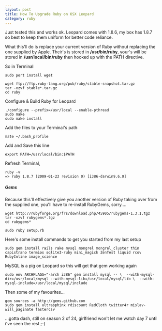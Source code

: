 ```yaml
---
layout: post
title: How To Upgrade Ruby on OSX Leopard
category: ruby
---
```


Just tested this and works ok.  Leopard comes with 1.8.6, my box has 1.8.7 so best to keep them uniform for better code reliance.

What this'll do is replace your current version of Ruby without replacing the one supplied by Apple.  Their's is stored in **/usr/bin/ruby**, your's will be stored in **/usr/local/bin/ruby** then hooked up with the PATH directive.

So in Terminal

    sudo port install wget

    wget ftp://ftp.ruby-lang.org/pub/ruby/stable-snapshot.tar.gz
    tar -xzvf stable*.tar.gz
    cd ruby

Configure & Build Ruby for Leopard

    ./configure --prefix=/usr/local --enable-pthread
    sudo make
    sudo make install

Add the files to your Terminal's path

    mate ~/.bash_profile

Add and Save this line

    export PATH=/usr/local/bin:$PATH

Refresh Terminal, 

    ruby -v
    => ruby 1.8.7 (2009-01-23 revision 0) [i386-darwin9.6.0]

##### Gems

Because this'll effectively give you another version of Ruby taking over from the supplied one, you'll have to re-install RubyGems, sorry....

    wget http://rubyforge.org/frs/download.php/45905/rubygems-1.3.1.tgz
    tar -xzvf rubygems*.tgz
    cd rubygems*
    
    sudo ruby setup.rb

Here's some install commands to get you started from my last setup

    sudo gem install rails rake mysql mongrel mongrel_cluster thin capistrano termios sqlite3-ruby mini_magick ZenTest liquid rcov RubyInline image_science

MySQL is a pig on Leopard so this will get that gem working again

    sudo env ARCHFLAGS="-arch i386" gem install mysql -- \  --with-mysql-dir=/usr/local/mysql --with-mysql-lib=/usr/local/mysql/lib \  --with-mysql-include=/usr/local/mysql/include

Then some of my favourites...

    gem sources -a http://gems.github.com
    sudo gem install ultrasphinx rdiscount RedCloth twitter4r mislav-will_paginate fastercsv

...gotta dash, still on season 2 of 24, girlfriend won't let me watch day 7 until i've seen the rest ;-)
